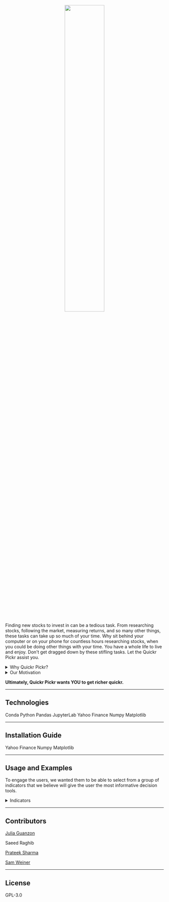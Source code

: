 <p align="center" width="100%">
    <img width="50%" src="https://user-images.githubusercontent.com/84649228/129124128-4bab2bc5-2748-499a-818b-c9c3834b4031.png"> 
</p>


Finding new stocks to invest in can be a tedious task. From researching stocks, following the market, measuring returns, and so many other things, these tasks can take up so much of your time. Why sit behind your computer or on your phone for countless hours researching stocks, when you could be doing other things with your time. You have a whole life to live and enjoy. Don't get dragged down by these stifling tasks. Let the Quickr Pickr assist you.


<details>
<summary>Why Quickr Pickr?</summary>
With the Quickr Pickr, you don't have to worry about spending your free time searching and studying one stock at a time. This innovative application saves you time, so you can start making quality investment decisions. By choosing the criteria that suits your investing needs, you are able to find stocks faster and with ease. 
</details>

<details>
<summary>Our Motivation</summary>
Our goal is to give the user an efficient and informative experience. Investing takes research and practice in making well informed decisions about the stock market. We wanted to deliver an experience where it does not have to be difficult to be well informed. We have developed key indicators of stocks that the user can rely on. Of course we support doing research on stocks that are given to the users to give them a better idea of what they would be investing in. 
</details>


**Ultimately, Quickr Pickr wants YOU to get richer quickr.**

---
 
 
## Technologies

Conda
Python
Pandas
JupyterLab
Yahoo Finance
Numpy
Matplotlib


---

## Installation Guide
Yahoo Finance
Numpy
Matplotlib



---

## Usage and Examples


To engage the users, we wanted them to be able to select from a group of indicators that we believe will give the user the most informative decision tools.

<details>
<summary>Indicators</summary>
RSI: a momentum indicator used to measure the magnitude of recent price changes to evaluate overbought or oversold conditions in the price of stock or other asset. RSI values of 70 or over indicate that security is becoming overbought or overvalued and may be primed for a trend reversal. RSI value of 30 or below indicates an oversold or undervalued condition. 
 
Moving Avg (200 days): Moving average is a calculation used to analyze data points by creating a series of averages of different subsets of the full data set.  MA smooths out the price data by creating a constantly updated average price. Calculated to identify the trend direction of a stock or to determine its support and resistance levels. 
 
Trading Volume: Measures the number of shares traded in a stock. Looking at volume patterns over time can help get a sense of strength behind advances and declines in specific stocks and entire markets.
 
 Price:
 
</details>


---

## Contributors

[Julia Guanzon](www.linkedin.com/in/julia-guanzon)

Saeed Raghib

[Prateek Sharma](https://www.linkedin.com/in/prateek-sharma-21a081180/)

[Sam Weiner](www.linkedin.com/in/samuel-weiner)

---

## License

GPL-3.0
